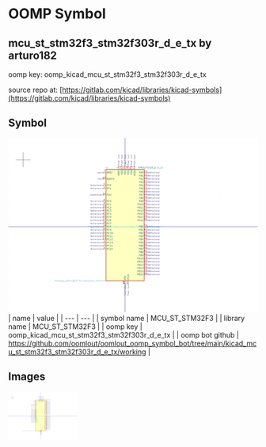 # OOMP Symbol  
## mcu_st_stm32f3_stm32f303r_d_e_tx  by arturo182  
  
oomp key: oomp_kicad_mcu_st_stm32f3_stm32f303r_d_e_tx  
  
source repo at: [https://gitlab.com/kicad/libraries/kicad-symbols](https://gitlab.com/kicad/libraries/kicad-symbols)  
## Symbol  
  
[![working.png](working_600.png)](working.png)  
| name | value | 
| --- | --- | 
| symbol name | MCU_ST_STM32F3 | 
| library name | MCU_ST_STM32F3 | 
| oomp key | oomp_kicad_mcu_st_stm32f3_stm32f303r_d_e_tx | 
| oomp bot github | https://github.com/oomlout/oomlout_oomp_symbol_bot/tree/main/kicad_mcu_st_stm32f3_stm32f303r_d_e_tx/working | 
## Images  
  
[![working.png](working_140.png)](working.png)  
